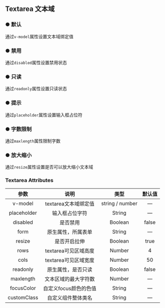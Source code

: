 <script setup>
    import demo1 from './demo1.vue' 
    import demo2 from './demo2.vue' 
    import demo3 from './demo3.vue'
    import demo4 from './demo4.vue'
    import demo5 from './demo5.vue'
    import demo6 from './demo6.vue'
</script>

## Textarea 文本域

### ● 默认
<p>通过<code>v-model</code>属性设置文本域绑定值</p>
<demo1/>

### ● 禁用
<p>通过<code>disabled</code>属性设置禁用状态</p>
<demo2/>

### ● 只读
<p>通过<code>readonly</code>属性设置只读状态</p>
<demo3/>

### ● 提示
<p>通过<code>placeholder</code>属性设置输入框占位符</p>
<demo4/>

### ● 字数限制
<p>通过<code>maxlength</code>属性限制字数</p>
<demo5/>

### ● 放大缩小
<p>通过<code>resize</code>属性设置是否可以放大缩小文本域</p>
<demo6/>

### Textarea Attributes
|    参数     |         说明          |      类型       | 默认值 |
| :---------: | :-------------------: | :-------------: | :----: |
|   v-model   | textarea文本域绑定值  | string / number |   —    |
| placeholder |    输入框占位字符     |     String      |   —    |
|  disabled   |       是否禁用        |     Boolean     | false  |
|    form     |  原生属性，所属表单   |     String      |   —    |
|   resize    |     是否开启拉伸      |     Boolean     |  true  |
|    rows     | textarea可见区域高度  |     Number      |   4    |
|    cols     | textarea可见区域宽度  |     Number      |   50   |
|  readonly   |  原生属性，是否只读   |     Boolean     | false  |
|  maxlength  | 文本区域的最大字符数  |     Number      |   —    |
| focusColor  | 自定义focus颜色的色值 |     String      |   —    |
| customClass |  自定义组件整体类名   |     String      |   —    |
